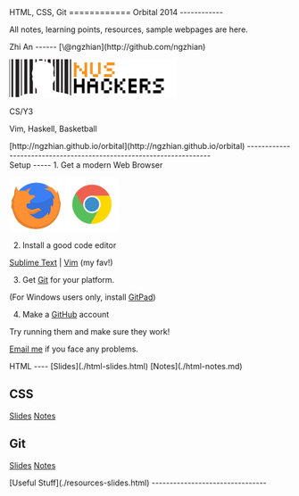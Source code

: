 <section>
HTML, CSS, Git
============
Orbital 2014
------------

All notes, learning points, resources, sample webpages are here.
</section>


<section>
Zhi An
------
[\@ngzhian](http://github.com/ngzhian)

[![NUS Hackers](./img/nushackersl.gif)](http://nushackers.org)

CS/Y3

Vim, Haskell, Basketball
</section>


<section>
[http://ngzhian.github.io/orbital](http://ngzhian.github.io/orbital)
--------------------------------------------------------------------
</section>

<section>
Setup
-----
1. Get a modern Web Browser

[![Firefox](./img/ff.png)](http://www.firefox.com)
[![Chrome](./img/chrome.png)](http://www.google.com/chrome)

2. Install a good code editor

[Sublime Text](http://www.sublimetext.com)
\|
[Vim](http://www.vim.org) (my fav!)

3. Get [Git](http://git-scm.com/) for your platform.

(For Windows users only, install [GitPad](https://github.com/github/GitPad))

4. Make a [GitHub](https://www.github.com) account

Try running them and make sure they work!

[Email me](mailto:ngzhian@nus.edu.sg) if you face any problems.
</section>

<section>
HTML
----
[Slides](./html-slides.html)
[Notes](./html-notes.md)

CSS
----
[Slides](./css-slides.html)
[Notes](./css-notes.md)

Git
---
[Slides](./git-slides.html)
[Notes](./git-notes.md)

</section>

<section>
[Useful Stuff](./resources-slides.html)
--------------------------------
</section>

